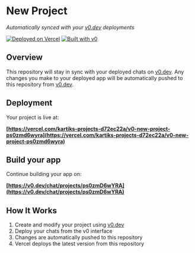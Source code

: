 # New Project

*Automatically synced with your [v0.dev](https://v0.dev) deployments*

[![Deployed on Vercel](https://img.shields.io/badge/Deployed%20on-Vercel-black?style=for-the-badge&logo=vercel)](https://vercel.com/kartiks-projects-d72ec22a/v0-new-project-ps0zmd6wyra)
[![Built with v0](https://img.shields.io/badge/Built%20with-v0.dev-black?style=for-the-badge)](https://v0.dev/chat/projects/ps0zmD6wYRA)

## Overview

This repository will stay in sync with your deployed chats on [v0.dev](https://v0.dev).
Any changes you make to your deployed app will be automatically pushed to this repository from [v0.dev](https://v0.dev).

## Deployment

Your project is live at:

**[https://vercel.com/kartiks-projects-d72ec22a/v0-new-project-ps0zmd6wyra](https://vercel.com/kartiks-projects-d72ec22a/v0-new-project-ps0zmd6wyra)**

## Build your app

Continue building your app on:

**[https://v0.dev/chat/projects/ps0zmD6wYRA](https://v0.dev/chat/projects/ps0zmD6wYRA)**

## How It Works

1. Create and modify your project using [v0.dev](https://v0.dev)
2. Deploy your chats from the v0 interface
3. Changes are automatically pushed to this repository
4. Vercel deploys the latest version from this repository